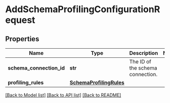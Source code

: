 # AddSchemaProfilingConfigurationRequest

## Properties
Name | Type | Description | Notes
------------ | ------------- | ------------- | -------------
**schema_connection_id** | **str** | The ID of the schema connection. | 
**profiling_rules** | [**SchemaProfilingRules**](SchemaProfilingRules.md) |  | 

[[Back to Model list]](../README.md#documentation-for-models) [[Back to API list]](../README.md#documentation-for-api-endpoints) [[Back to README]](../README.md)

